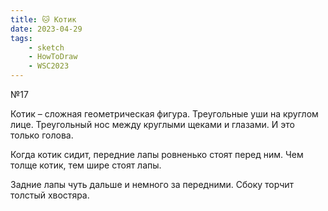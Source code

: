 ```yaml
---
title: 🐱 Котик
date: 2023-04-29
tags:
    - sketch
    - HowToDraw
    - WSC2023
---
```


№17

Котик – сложная геометрическая фигура. Треугольные уши на круглом лице. Треугольный нос между круглыми щеками и глазами. И это только голова.

Когда котик сидит, передние лапы ровненько стоят перед ним. Чем толще котик, тем шире стоят лапы.

Задние лапы чуть дальше и немного за передними. Сбоку торчит толстый хвостяра.
